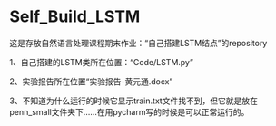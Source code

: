 # Self_Build_LSTM
 这是存放自然语言处理课程期末作业：“自己搭建LSTM结点”的repository

 1、自己搭建的LSTM类所在位置：“Code/LSTM.py”
 
 2、实验报告所在位置“实验报告-黄元通.docx”
 
 3、不知道为什么运行的时候它显示train.txt文件找不到，但它就是放在penn_small文件夹下……在用pycharm写的时候是可以正常运行的。
